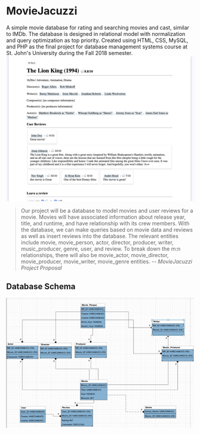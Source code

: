 # MovieJacuzzi
A simple movie database for rating and searching movies and cast, similar to IMDb.
The database is designed in relational model with normalization and query optimization as top priority.
Created using HTML, CSS, MySQL, and PHP as the final project for database management systems course at St. John's University during the Fall 2018 semester.
![application thumbnail](/app_thumbnail.png)

>Our project will be a database to model movies and user reviews for a movie. Movies will have associated information about release year, title, and runtime, and have relationship with its crew members. With the database, we can make queries based on movie data and reviews as well as insert reviews into the database. The relevant entities include movie, movie_person, actor, director, producer, writer, music_producer, genre, user, and review. To break down the m:n relationships, there will also be movie_actor, movie_director, movie_producer, movie_writer, movie_genre entities. -- <cite>MovieJacuzzi Project Proposal</cite>
## Database Schema
![schema thumbnail](/schema_thumbnail.png)
